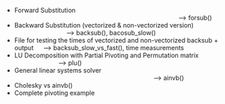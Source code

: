 - Forward Substitution &emsp;&emsp;&emsp;&emsp;&emsp;&emsp;&emsp;&emsp;&emsp;&emsp;&emsp;&emsp;&emsp;&emsp;&emsp;&emsp;&emsp;&emsp;&emsp;&emsp;&emsp;&emsp;&emsp;&emsp;&emsp;&emsp; --> forsub()
- Backward Substitution (vectorized & non-vectorized version) &emsp;&emsp;&emsp;&emsp;&emsp;&emsp;&emsp;&emsp; --> backsub(), bacosub_slow()
- File for testing the times of vectorized and non-vectorized backsub + output &emsp; --> backsub_slow_vs_fast(), time measurements
- LU Decomposition with Partial Pivoting and Permutation matrix &emsp;&emsp;&emsp;&emsp;&emsp;&emsp;&emsp;--> plu()
- General linear systems solver &emsp;&emsp;&emsp;&emsp;&emsp;&emsp;&emsp;&emsp;&emsp;&emsp;&emsp;&emsp;&emsp;&emsp;&emsp;&emsp;&emsp;&emsp;&emsp;&emsp;&emsp;&emsp; --> ainvb()
- Cholesky vs ainvb() 
- Complete pivoting example
